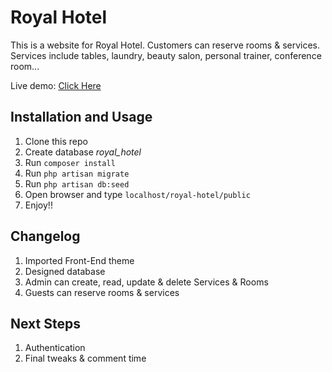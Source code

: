  # Royal Hotel
This is a website for Royal Hotel. Customers can reserve rooms & services.
Services include tables, laundry, beauty salon, personal trainer, conference room...

Live demo: [Click Here](http://kuruzega.com/royal-hotel/public)

## Installation and Usage
1. Clone this repo
2. Create database *royal_hotel* 
3. Run </pre><code>composer install</code></pre>
4. Run </pre><code>php artisan migrate</code></pre>
5. Run </pre><code>php artisan db:seed</code></pre>
6. Open browser and type `localhost/royal-hotel/public` 
7. Enjoy!! 

## Changelog
1. Imported Front-End theme 
2. Designed database
3. Admin can create, read, update & delete Services & Rooms 
4. Guests can reserve rooms & services


## Next Steps
1. Authentication
2. Final tweaks & comment time 









